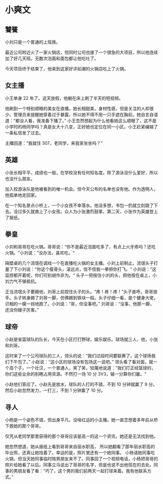 # 小爽文

## 饕餮

小刘只是一个普通的上班族。

最近公司附近火了一家火锅店，但同时公司也接了一个很急的大项目，所以他连续加了好几天班。无数次泡面和面包都让他吃吐了。

今天项目终于结束了，他来到这家好评如潮的火锅店吃上了火锅。

## 女主播

小王单身 22 年了。这天放假，他躺在床上刷了半天的短视频。

他刷到一个特别顺眼的美女在直播。她长相甜美，身材性感，但是关注的人却很少。管理员来提醒她穿着过于暴露，所以她不得不用一只手遮在胸前。她自言自语道：“都没人看，我准备下播了。” 小王忽然想起为什么他看她这么顺眼了，这不是小学时的杨同学吗？真是女大十八变，正好她也定位在同一小区。小王赶紧编辑了一条私信发了过去。

主播回道：“我就住 307，老同学，来我家坐坐吗？“

## 英雄

小张长相平平，成绩也一般，在学校没有任何知名度。除了游泳没什么爱好，所以也没什么朋友。

加入校游泳队是他被看到的唯一机会。但今天公布的名单也没有他。作为透明人，他孤单地走回家。

在一个知名景点小桥上，一个小女孩不幸落水。他没多想，书包一扔就立刻跳了下去。没过多久就救上了小女孩。众人为小张激烈鼓掌。第二天，小张作为英雄登上了报纸。

## 拳皇

小刘和哥哥在吃火锅。哥哥说：“你不是最近泡面吃多了，有点上火牙疼吗？还吃火锅。"小刘说：”没办法，喜欢吃。“

隔壁桌的几个流氓在调戏一个在直播吃火锅的女主播。小刘上前制止。流氓头子打量了下小刘说：”你这个瘦骨头，滚远点，信不信我一拳把你打飞。“ 小刘说：”这监控都开着呢，你们可别胡作非为。“
头子一把按住小刘的头，把他按在桌上，小刘力气不够抵抗。

正当流氓头子要踢他，刘哥上前捏住头子的头。“疼！疼！疼！”头子直呼。哥哥放手。头子转身踢了刘哥一脚，仿佛踢到铁块一般。头子仔细一看，是个健身大佬，识相的一瘸一拐地跑了。小刘说：“哥，你没事吧。” 刘哥说：“没事，他那一脚，还没你嫂子厉害。”

## 球帝

小赵是省篮球队的队长，今天在小区打打野球，娱乐娱乐。球场就三人，他，小张和刘哥。

这时来了一个公司球队的三人，领头的说：“我们过段时间要联赛了，这个球场我们下午包了。” 小赵说：“这小区的球场没有包场这一说吧。”
领头看了看对面，就一个高个子，一个壮汉，一个普通人，笑了笑，轻蔑地说道：”我们打正经篮球的，你们这些业余的别瞎占用资源。不然打一场 10 分 3V3，输一分算你们赢。“

小赵他们答应了。小赵先是放水，球队的人打的不错，不到 10 分钟就赢了 9 分。然后小赵忽然发力，一打三，不到 1 分钟赢了 10 分。

## 寻人

小杨是一个姿色不错，但出身平凡，没啥红运的小主播。她一直念想着多年前从桥下救她的那个哥哥。

仅凭从老同学那里获得的那个哥哥应该是高一的这一个资讯，她还是无法找到他。

她忽然想道，她从报纸上看到哥哥来自丽水职高， 所以她翻看了那年丽水职高的毕业照，还真让她找着了。幸运的是，照片里还有一个她同事。
小杨请她同事吃火锅，但当天她同事临时陪男朋友来不了。同事回了一个视频电话，小杨把哥哥的照片给她看了以后。同事立马说出了哥哥的名字，但是也说不出他现在的去处。同事的男朋友看了看：“巧了，这个男的我们前两天一起打球来着。我有他联系方式。”
